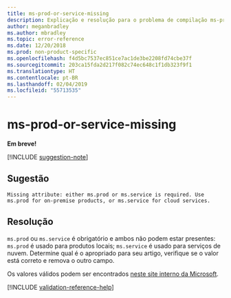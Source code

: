 ```yaml
---
title: ms-prod-or-service-missing
description: Explicação e resolução para o problema de compilação ms-prod-or-service-missing de Docs
author: meganbradley
ms.author: mbradley
ms.topic: error-reference
ms.date: 12/20/2018
ms.prod: non-product-specific
ms.openlocfilehash: f4d5bc7537ec851ce7ac1de3be2208fd74cbe37f
ms.sourcegitcommit: 203ca15fda2d217f082c74ec648c1f1db323f9f1
ms.translationtype: HT
ms.contentlocale: pt-BR
ms.lasthandoff: 02/04/2019
ms.locfileid: "55713535"
---
```

# <a name="ms-prod-or-service-missing"></a>ms-prod-or-service-missing

**Em breve!**

[!INCLUDE [suggestion-note](includes/suggestion-note.md)]

## <a name="suggestion"></a>Sugestão

`Missing attribute: either ms.prod or ms.service is required. Use ms.prod for on-premise products, or ms.service for cloud services.`

## <a name="resolution"></a>Resolução

`ms.prod` ou `ms.service` é obrigatório e ambos não podem estar presentes: `ms.prod` é usado para produtos locais; `ms.service` é usado para serviços de nuvem. Determine qual é o apropriado para seu artigo, verifique se o valor está correto e remova o outro campo.

Os valores válidos podem ser encontrados [neste site interno da Microsoft](https://docsmetadatatool.azurewebsites.net/whitelists).

<!--make sure to add this file to your includes folder and verify the path-->
[!INCLUDE [validation-reference-help](includes/validation-reference-help.md)]